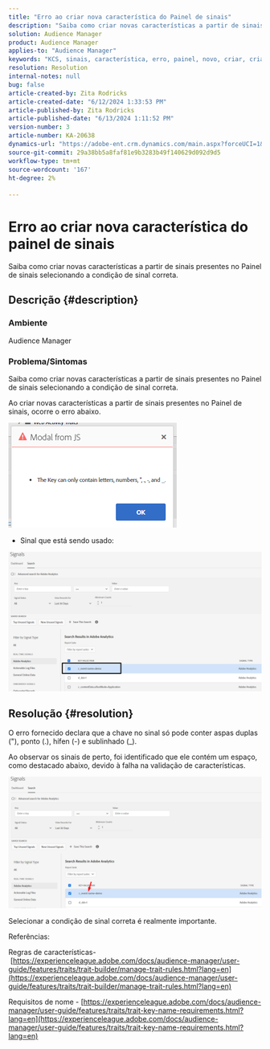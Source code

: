 ```yaml
---
title: "Erro ao criar nova característica do Painel de sinais"
description: "Saiba como criar novas características a partir de sinais presentes no Painel de sinais selecionando a condição de sinal correta."
solution: Audience Manager
product: Audience Manager
applies-to: "Audience Manager"
keywords: "KCS, sinais, característica, erro, painel, novo, criar, criação, criação"
resolution: Resolution
internal-notes: null
bug: false
article-created-by: Zita Rodricks
article-created-date: "6/12/2024 1:33:53 PM"
article-published-by: Zita Rodricks
article-published-date: "6/13/2024 1:11:52 PM"
version-number: 3
article-number: KA-20638
dynamics-url: "https://adobe-ent.crm.dynamics.com/main.aspx?forceUCI=1&pagetype=entityrecord&etn=knowledgearticle&id=dd41a667-c028-ef11-840b-000d3a372703"
source-git-commit: 29a38bb5a8faf81e9b3283b49f140629d092d9d5
workflow-type: tm+mt
source-wordcount: '167'
ht-degree: 2%

---
```


# Erro ao criar nova característica do painel de sinais


Saiba como criar novas características a partir de sinais presentes no Painel de sinais selecionando a condição de sinal correta.

## Descrição {#description}


### Ambiente

Audience Manager

### Problema/Sintomas

Saiba como criar novas características a partir de sinais presentes no Painel de sinais selecionando a condição de sinal correta.



Ao criar novas características a partir de sinais presentes no Painel de sinais, ocorre o erro abaixo.

![](assets/___e141a667-c028-ef11-840b-000d3a372703___.png)



- Sinal que está sendo usado:


![](assets/___e341a667-c028-ef11-840b-000d3a372703___.png)


## Resolução {#resolution}


O erro fornecido declara que a chave no sinal só pode conter aspas duplas (&quot;), ponto (.), hífen (-) e sublinhado (_).

Ao observar os sinais de perto, foi identificado que ele contém um espaço, como destacado abaixo, devido à falha na validação de características.



![](assets/d04f0008-f63a-ed11-9db1-0022480868ff.png)

Selecionar a condição de sinal correta é realmente importante.

Referências:

Regras de características- [https://experienceleague.adobe.com/docs/audience-manager/user-guide/features/traits/trait-builder/manage-trait-rules.html?lang=en](https://experienceleague.adobe.com/docs/audience-manager/user-guide/features/traits/trait-builder/manage-trait-rules.html?lang=en)

Requisitos de nome - [https://experienceleague.adobe.com/docs/audience-manager/user-guide/features/traits/trait-key-name-requirements.html?lang=en](https://experienceleague.adobe.com/docs/audience-manager/user-guide/features/traits/trait-key-name-requirements.html?lang=en)
